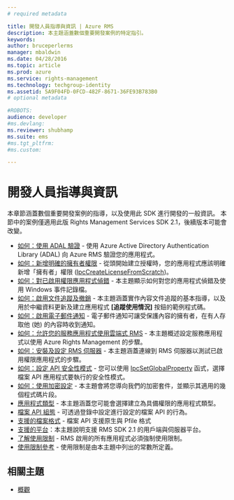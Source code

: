 ```yaml
---
# required metadata

title: 開發人員指導與資訊 | Azure RMS
description: 本主題涵蓋數個重要開發案例的特定指引。
keywords:
author: bruceperlerms
manager: mbaldwin
ms.date: 04/28/2016
ms.topic: article
ms.prod: azure
ms.service: rights-management
ms.technology: techgroup-identity
ms.assetid: 5A9F04FD-0FCD-482F-8671-36FE93B783B0
# optional metadata

#ROBOTS:
audience: developer
#ms.devlang:
ms.reviewer: shubhamp
ms.suite: ems
#ms.tgt_pltfrm:
#ms.custom:

---
```


# 開發人員指導與資訊

本章節涵蓋數個重要開發案例的指導，以及使用此 SDK 進行開發的一般資訊。 本節中的案例僅適用此版 Rights Management Services SDK 2.1，後續版本可能會改變。
- [如何：使用 ADAL 驗證](how-to-use-adal-authentication.md) - 使用 Azure Active Directory Authentication Library (ADAL) 向 Azure RMS 驗證您的應用程式。
- [如何：新增明確的擁有者權限](add-explicit-owner-rights.md) - 從頭開始建立授權時，您的應用程式應該明確新增「擁有者」權限 ([IpcCreateLicenseFromScratch](/rights-management/sdk/2.1/api/win/functions#msipc_ipccreatelicensefromscratch))。
- [如何：對已啟用權限應用程式偵錯](debugging-applications-that-use-ad-rms.md) - 本主題顯示如何對您的應用程式偵錯及使用 Windows 事件記錄檔。
- [如何：啟用文件追蹤及撤銷](tracking-content.md) - 本主題涵蓋實作內容文件追蹤的基本指導，以及用於中繼資料更新及建立應用程式 **[追蹤使用情況]** 按鈕的範例程式碼。
- [如何：啟用電子郵件通知](how-to-enable-email-notification.md) - 電子郵件通知可讓受保護內容的擁有者，在有人存取他 (她) 的內容時收到通知。
- [如何：允許您的服務應用程式使用雲端式 RMS](how-to-use-file-api-with-aadrm-cloud.md) - 本主題概述設定服務應用程式以使用 Azure Rights Management 的步驟。
- [如何：安裝及設定 RMS 伺服器](how-to-install-and-configure-an-rms-server.md) - 本主題涵蓋連線到 RMS 伺服器以測試已啟用權限應用程式的步驟。
- [如何：設定 API 安全性模式](setting-the-api-security-mode-api-mode.md) - 您可以使用 [IpcSetGlobalProperty](/rights-management/sdk/2.1/api/win/functions#msipc_ipcsetglobalproperty) 函式，選擇檔案 API 應用程式要執行的安全性模式。
- [如何：使用加密設定](working-with-encryption.md) - 本主題會將您導向我們的加密套件，並顯示其適用的幾個程式碼片段。
- [應用程式類型](application-types.md) - 本主題涵蓋您可能會選擇建立為具備權限的應用程式類型。
- [檔案 API 組態](file-api-configuration.md) - 可透過登錄中設定進行設定的檔案 API 的行為。
- [支援的檔案格式](supported-file-formats.md) - 檔案 API 支援原生與 Pfile 格式
- [支援的平台](supported-platforms.md)：本主題說明支援 RMS SDK 2.1 的用戶端與伺服器平台。
- [了解使用限制](understanding-usage-restrictions.md) - RMS 啟用的所有應用程式必須強制使用限制。
- [使用限制參考](usage-restriction-reference.md) - 使用限制是由本主題中列出的常數所定義。

 
## 相關主題 ##
* [概觀](ad-rms-overview.md)
 

 


<!--HONumber=Jun16_HO2-->


